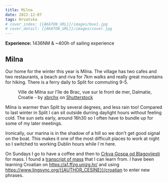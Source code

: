 ```yaml
---
title: Milna
date: 2022-12-07
tags: Hrvatska
# cover_index: {{AKATON_URL}}/images/box1.jpg
# cover_detail: {{AKATON_URL}}/images/cover.jpg
---
```


<div><strong>Experience:</strong> 1436NM & ~400h of sailing experience</div>
<h2>Milna</h2>

<p>Our home for the winter this year is Milna. The village has two cafes and two restaurants, a beach and riva for 7km walks and really great mountains for hiking. There is a ferry daily to Split for commuting 9-5. </p>

<figure class="max-width-image">
<img src="{{AKATON_URL}}/images/milna.jpg" alt="" class="wp-image-151"/>
<figcaption class="wp-element-caption">Ville de Milna sur l'île de Brac, vue sur le front de mer, Dalmatie, Croatie - by <a href="https://www.shutterstock.com/fr/g/xbrchx">xbrchx</a> on <a href="https://www.shutterstock.com/fr/image-photo/town-milna-on-brac-island-waterfront-478380118" data-type="URL" data-id="https://www.shutterstock.com/fr/image-photo/town-milna-on-brac-island-waterfront-478380118">Shutterstock</a>
</figcaption>
</figure>

<p>Milna is warmer than Split by several degrees, and less rain too! Compared to last winter in Split I can sit outside durring daylight hours without feeling cold. The sun sets early, around 16h30 so I often have to bundle up for some of my later meetings.</p>

<p>Ironically, our marina is in the shadow of a hill so we don't get good signal on the boat. This makes it one of the most difficult places to work at night so I switched to working Dublin hours while I`m here.</p>

<p>On Sundays I go to have a coffee and then to <a rel="noreferrer noopener" href="https://goo.gl/maps/CZWAsj82QANquJWp9" target="_blank">Crkva Gospa od Blagovijesti</a> for mass. I found a <a href="https://medjugorje.info/medjugorje/index.php/hr/duhovni-program/molitve/misa" target="_blank" rel="noreferrer noopener">transcript of mass</a> that I can learn from. I have been learning Croatian on <a href="https://a1.ffzg.unizg.hr/">https://a1.ffzg.unizg.hr/</a> and using <a href="https://www.lingsync.org/{{AUTHOR_CESINE}}/croatian">https://www.lingsync.org/{{AUTHOR_CESINE}}/croatian</a> to enter new phrases.</p>
